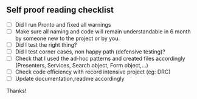 ## Self proof reading checklist

- [ ] Did I run Pronto and fixed all warnings
- [ ] Make sure all naming and code will remain understandable in 6 month by someone new to the project or by you.
- [ ] Did I test the right thing?
- [ ] Did I test corner cases, non happy path (defensive testing)?
- [ ] Check that I used the ad-hoc patterns and created files accordingly (Presenters, Services, Search object, Form object,...)
- [ ] Check code efficiency with record intensive project (eg: DRC)
- [ ] Update documentation,readme accordingly

Thanks!
